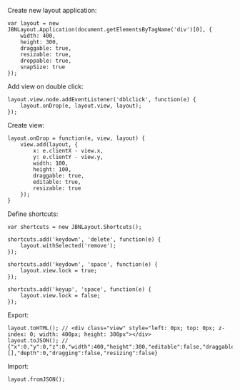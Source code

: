 Create new layout application:

    var layout = new JBNLayout.Application(document.getElementsByTagName('div')[0], {
        width: 400,
        height: 300,
        draggable: true,
        resizable: true,
        droppable: true,
        snapSize: true
    });

Add view on double click:

    layout.view.node.addEventListener('dblclick', function(e) {
        layout.onDrop(e, layout.view, layout);
    });

Create view:

    layout.onDrop = function(e, view, layout) {
        view.add(layout, {
            x: e.clientX - view.x,
            y: e.clientY - view.y,
            width: 100,
            height: 100,
            draggable: true,
            editable: true,
            resizable: true
        });
    }

Define shortcuts:

    var shortcuts = new JBNLayout.Shortcuts();

    shortcuts.add('keydown', 'delete', function(e) {
        layout.withSelected('remove');
    });

    shortcuts.add('keydown', 'space', function(e) {
        layout.view.lock = true;
    });

    shortcuts.add('keyup', 'space', function(e) {
        layout.view.lock = false;
    });
    
Export:

    layout.toHTML(); // <div class="view" style="left: 0px; top: 0px; z-index: 0; width: 400px; height: 300px"></div>
    layout.toJSON(); // {"x":0,"y":0,"z":0,"width":400,"height":300,"editable":false,"draggable":true,"resizable":true,"resizeProportionally":false,"droppable":true,"snapSize":true,"snapPosition":false,"views":[],"depth":0,"dragging":false,"resizing":false}
    
Import:
    
    layout.fromJSON();